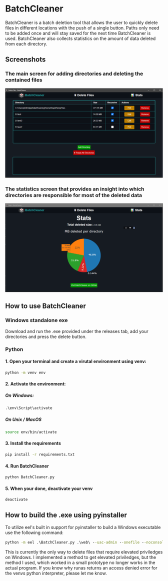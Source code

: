 # BatchCleaner
BatchCleaner is a batch deletion tool that allows the user to quickly delete files in different locations with the push of a single button.
Paths only need to be added once and will stay saved for the next time BatchCleaner is used. BatchCleaner also collects statistics on the amount of data deleted from each directory.

## Screenshots

### The main screen for adding directories and deleting the contained files
![Deletion screen](/screenshots/BeforeDeletion.png?raw=true "The deletion screen")

### The statistics screen that provides an insight into which directories are responsible for most of the deleted data
![Stats](/screenshots/Stats.png?raw=true "Stats")

## How to use BatchCleaner
### Windows standalone exe
Download and run the .exe provided under the releases tab, add your directories and press the delete button.

### Python

#### 1. Open your terminal and create a virutal environment using venv:
```sh
python -m venv env
```
#### 2. Activate the environment:
##### On Windows:
```cmd
.\env\Script\activate
```
##### On Unix / MacOS
```sh
source env/bin/activate
```
#### 3. Install the requirements
```sh
pip install -r requirements.txt
```

#### 4. Run BatchCleaner
```sh
python BatchCleaner.py
```

#### 5. When your done, deactivate your venv
```sh
deactivate
```
## How to build the .exe using pyinstaller
To utilize eel's built in support for pyinstaller to build a Windows executable use the following command:

```cmd
python -m eel .\BatchCleaner.py .\web\ --uac-admin --onefile --noconsole --splash .\logo\splash.png -i .\logo\favicon.ico
```

This is currently the only way to delete files that require elevated priviledges on Windows. I implemented a method to get elevated priviledges, but the method I used, which worked in a small prototype no longer works in the actual program. If you know why runas returns an access denied error for the venvs python interpreter, please let me know.

